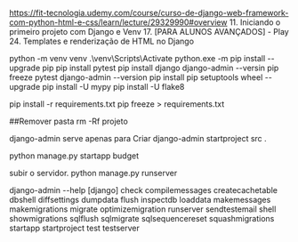 https://fit-tecnologia.udemy.com/course/curso-de-django-web-framework-com-python-html-e-css/learn/lecture/29329990#overview
11. Iniciando o primeiro projeto com Django e Venv
17. [PARA ALUNOS AVANÇADOS] - Play
24. Templates e renderização de HTML no Django


python -m venv venv
.\venv\Scripts\Activate
python.exe -m pip install --upgrade pip
pip install pytest
pip install django
django-admin --versin
pip freeze
pytest
django-admin --version
pip install pip setuptools wheel --upgrade
pip install -U mypy
pip install -U flake8

pip install -r requirements.txt
pip freeze > requirements.txt

##Remover pasta
rm -Rf projeto

django-admin serve apenas para Criar
django-admin startproject src .


python manage.py startapp budget

subir o servidor.
python manage.py runserver















django-admin --help
[django]
    check
    compilemessages
    createcachetable
    dbshell
    diffsettings
    dumpdata
    flush
    inspectdb
    loaddata
    makemessages
    makemigrations
    migrate
    optimizemigration
    runserver
    sendtestemail
    shell
    showmigrations
    sqlflush
    sqlmigrate
    sqlsequencereset
    squashmigrations
    startapp
    startproject
    test
    testserver